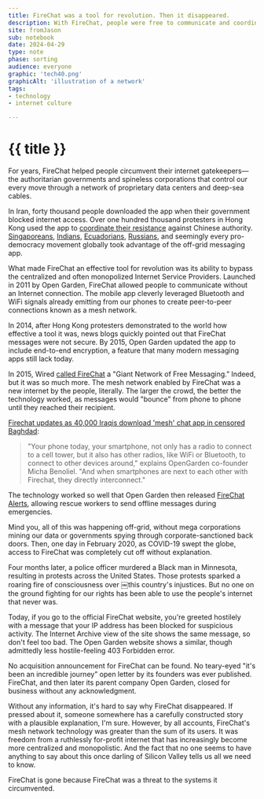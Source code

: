 ```yaml
---
title: FireChat was a tool for revolution. Then it disappeared.
description: With FireChat, people were free to communicate and coordinate with each other without the message having to first filter through someone's data center. Why did the app shut down without notice?
site: fromJason
sub: notebook
date: 2024-04-29
type: note
phase: sorting
audience: everyone
graphic: 'tech40.png'
graphicAlt: 'illustration of a network'
tags:
- technology
- internet culture

---
```

# {{ title }}

For years, FireChat helped people circumvent their internet gatekeepers— the authoritarian governments and spineless corporations that control our every move through a network of proprietary data centers and deep-sea cables. 

In Iran, forty thousand people downloaded the app when their government blocked internet access. Over one hundred thousand protesters in Hong Kong used the app to [coordinate their resistance](https://www.theguardian.com/world/2014/sep/29/firechat-messaging-app-powering-hong-kong-protests) against Chinese authority. [Singaporeans](https://en.wikipedia.org/wiki/Umbrella_Movement), [Indians](https://timesofindia.indiatimes.com/city/hyderabad/firechat-comes-to-uoh-students-rescue/articleshow/50691376.cms), [Ecuadorians](https://globalvoices.org/2015/06/28/the-internet-a-staging-post-for-protests-in-ecuador-is-under-threat/), [Russians](https://www.bloomberg.com/news/articles/2014-12-30/russians-are-organizing-against-putin-using-firechat-messaging-app), and seemingly every pro-democracy movement globally took advantage of the off-grid messaging app.

What made FireChat an effective tool for revolution was its ability to bypass the centralized and often monopolized Internet Service Providers. Launched in 2011 by Open Garden, FireChat allowed people to communicate without an Internet connection. The mobile app cleverly leveraged Bluetooth and WiFi signals already emitting from our phones to create peer-to-peer connections known as a mesh network. 

In 2014, after Hong Kong protesters demonstrated to the world how effective a tool it was, news blogs quickly pointed out that FireChat messages were not secure. By 2015, Open Garden updated the app to include end-to-end encryption, a feature that many modern messaging apps still lack today. 

In 2015, Wired [called FireChat](https://archive.ph/sUPif) a "Giant Network of Free Messaging.” Indeed, but it was so much more. The mesh network enabled by FireChat was a new internet by the people, literally. The larger the crowd, the better the technology worked, as messages would "bounce” from phone to phone until they reached their recipient. 

[Firechat updates as 40,000 Iraqis download 'mesh' chat app in censored Baghdad](https://www.theguardian.com/technology/2014/jun/24/firechat-updates-as-40000-iraqis-download-mesh-chat-app-to-get-online-in-censored-baghdad):

> "Your phone today, your smartphone, not only has a radio to connect to a cell tower, but it also has other radios, like WiFi or Bluetooth, to connect to other devices around," explains OpenGarden co-founder Micha Benoliel. "And when smartphones are next to each other with Firechat, they directly interconnect."

The technology worked so well that Open Garden then released [FireChat Alerts](https://www.theverge.com/2016/5/19/11711686/firechat-alerts-app-natural-disaster-mesh-network), allowing rescue workers to send offline messages during emergencies. 

Mind you, all of this was happening off-grid, without mega corporations mining our data or governments spying through corporate-sanctioned back doors. Then, one day in February 2020, as COVID-19 swept the globe, access to FireChat was completely cut off without explanation. 

Four months later, a police officer murdered a Black man in Minnesota, resulting in protests across the United States. Those protests sparked a roaring fire of consciousness over ￼this country's injustices. But no one on the ground fighting for our rights has been able to use the people's internet that never was. 

Today, if you go to the official FireChat website, you're greeted hostilely with a message that your IP address has been blocked for suspicious activity. The Internet Archive view of the site shows the same message, so don't feel too bad. The Open Garden website shows a similar, though admittedly less hostile-feeling 403 Forbidden error. 

No acquisition announcement for FireChat can be found. No teary-eyed "it's been an incredible journey” open letter by its founders was ever published. FireChat, and then later its parent company Open Garden, closed for business without any acknowledgment. 

Without any information, it's hard to say why FireChat disappeared. If pressed about it, someone somewhere has a carefully constructed story with a plausible explanation, I'm sure. However, by all accounts, FireChat's mesh network technology was greater than the sum of its users. It was freedom from a ruthlessly for-profit internet that has increasingly become more centralized and monopolistic. And the fact that no one seems to have anything to say about this once darling of Silicon Valley tells us all we need to know. 

FireChat is gone because FireChat was a threat to the systems it circumvented. 